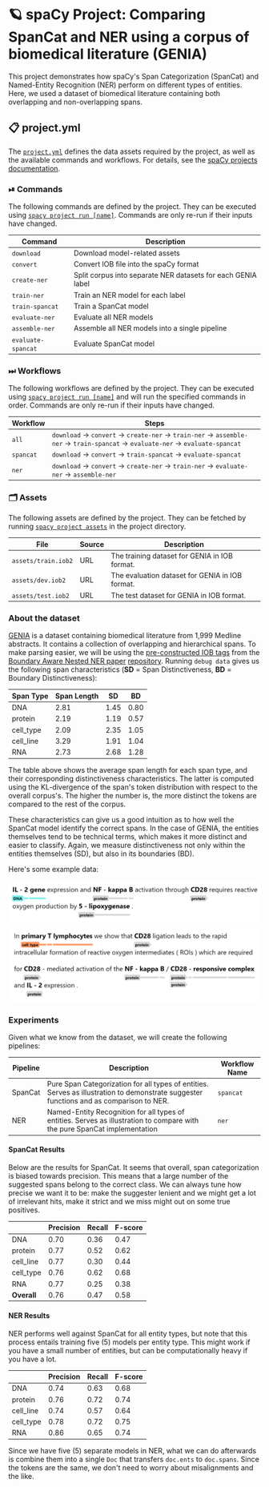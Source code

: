 <!-- SPACY PROJECT: AUTO-GENERATED DOCS START (do not remove) -->

# 🪐 spaCy Project: Comparing SpanCat and NER using a corpus of biomedical literature (GENIA)

This project demonstrates how spaCy's Span Categorization (SpanCat) and
Named-Entity Recognition (NER) perform on different types of entities. Here, we used
a dataset of biomedical literature containing both overlapping and non-overlapping spans.


## 📋 project.yml

The [`project.yml`](project.yml) defines the data assets required by the
project, as well as the available commands and workflows. For details, see the
[spaCy projects documentation](https://spacy.io/usage/projects).

### ⏯ Commands

The following commands are defined by the project. They
can be executed using [`spacy project run [name]`](https://spacy.io/api/cli#project-run).
Commands are only re-run if their inputs have changed.

| Command | Description |
| --- | --- |
| `download` | Download model-related assets |
| `convert` | Convert IOB file into the spaCy format |
| `create-ner` | Split corpus into separate NER datasets for each GENIA label |
| `train-ner` | Train an NER model for each label |
| `train-spancat` | Train a SpanCat model |
| `evaluate-ner` | Evaluate all NER models |
| `assemble-ner` | Assemble all NER models into a single pipeline |
| `evaluate-spancat` | Evaluate SpanCat model |

### ⏭ Workflows

The following workflows are defined by the project. They
can be executed using [`spacy project run [name]`](https://spacy.io/api/cli#project-run)
and will run the specified commands in order. Commands are only re-run if their
inputs have changed.

| Workflow | Steps |
| --- | --- |
| `all` | `download` &rarr; `convert` &rarr; `create-ner` &rarr; `train-ner` &rarr; `assemble-ner` &rarr; `train-spancat` &rarr; `evaluate-ner` &rarr; `evaluate-spancat` |
| `spancat` | `download` &rarr; `convert` &rarr; `train-spancat` &rarr; `evaluate-spancat` |
| `ner` | `download` &rarr; `convert` &rarr; `create-ner` &rarr; `train-ner` &rarr; `evaluate-ner` &rarr; `assemble-ner` |

### 🗂 Assets

The following assets are defined by the project. They can
be fetched by running [`spacy project assets`](https://spacy.io/api/cli#project-assets)
in the project directory.

| File | Source | Description |
| --- | --- | --- |
| `assets/train.iob2` | URL | The training dataset for GENIA in IOB format. |
| `assets/dev.iob2` | URL | The evaluation dataset for GENIA in IOB format. |
| `assets/test.iob2` | URL | The test dataset for GENIA in IOB format. |

<!-- SPACY PROJECT: AUTO-GENERATED DOCS END (do not remove) -->

### About the dataset

[GENIA](http://www.geniaproject.org/genia-corpus) is a dataset containing
biomedical literature from 1,999 Medline abstracts. It contains a collection
of overlapping and hierarchical spans. To make parsing easier, we will be
using the [pre-constructed IOB
tags](https://github.com/thecharm/boundary-aware-nested-ner/blob/master/Our_boundary-aware_model/data/genia)
from the [Boundary Aware Nested NER
paper](https://aclanthology.org/D19-1034/)
[repository](https://github.com/thecharm/boundary-aware-nested-ner/). Running `debug data` gives us the
following span characteristics (**SD** = Span Distinctiveness, **BD** = Boundary Distinctiveness):

| Span Type | Span Length | SD                   | BD                       |
|-----------|-------------|----------------------|--------------------------|
| DNA       | 2.81        | 1.45                 | 0.80                     |
| protein   | 2.19        | 1.19                 | 0.57                     |
| cell_type | 2.09        | 2.35                 | 1.05                     |
| cell_line | 3.29        | 1.91                 | 1.04                     |
| RNA       | 2.73        | 2.68                 | 1.28                     |

The table above shows the average span length for each span type, and their
corresponding distinctiveness characteristics. The latter is computed using
the KL-divergence of the span's token distribution with respect to the overall
corpus's. The higher the number is, the more distinct the tokens are compared to the
rest of the corpus.

These characteristics can give us a good intuition as to how well the SpanCat
model identify the correct spans. In the case of GENIA, the entities
themselves tend to be technical terms, which makes it more distinct and easier
to classify. Again, we measure distinctiveness not only within the entities
themselves (SD), but also in its boundaries (BD).

Here's some example data:

![](./images/sample_00.png)
![](./images/sample_01.png)


### Experiments

Given what we know from the dataset, we will create the following pipelines:

| Pipeline | Description                                                                                                                             | Workflow Name |
|----------|-----------------------------------------------------------------------------------------------------------------------------------------|---------------|
| SpanCat  | Pure Span Categorization for all types of entities. Serves as illustration to demonstrate suggester functions and as comparison to NER. | `spancat` |
| NER      | Named-Entity Recognition for all types of entities. Serves as illustration to compare with the pure SpanCat implementation       | `ner`         |


#### SpanCat Results

Below are the results for SpanCat. It seems that overall, span categorization
is biased towards precision. This means that a large number of the suggested
spans belong to the correct class. We can always tune how precise we want it
to be: make the suggester lenient and we might get a lot of irrelevant hits,
make it strict and we miss might out on some true positives.

|           | Precision   | Recall   | F-score   |
|-----------|-------------|----------|-----------|
| DNA       |    0.70     | 0.36     |  0.47     |
| protein   |    0.77     | 0.52     |  0.62     |
| cell_line |    0.77     | 0.30     |  0.44     |
| cell_type |    0.76     | 0.62     |  0.68     |
| RNA       |    0.77     | 0.25     |  0.38     |
| **Overall**| 0.76       | 0.47     |  0.58     |

#### NER Results

NER performs well against SpanCat for all entity types, but note that this
process entails training five (5) models per entity type. This might work if
you have a small number of entities, but can be computationally heavy if you
have a lot.

|           |   Precision | Recall |   F-score |
|-----------|-------------|--------|-----------|
| DNA       |    0.74     | 0.63   |  0.68     |
| protein   |    0.76     | 0.72   |  0.74     |
| cell_line |    0.74     | 0.57   |  0.64     |
| cell_type |    0.78     | 0.72   |  0.75     |
| RNA       |    0.86     | 0.65   |  0.74     |

Since we have five (5) separate models in NER, what we can do afterwards is
combine them into a single `Doc` that transfers `doc.ents` to `doc.spans`. Since
the tokens are the same, we don't need to worry about misalignments and the like.
